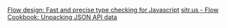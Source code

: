 [Flow design: Fast and precise type checking for Javascript](https://blog.acolyer.org/2017/11/08/fast-and-precise-type-checking-for-javascript/)
[sitr.us - Flow Cookbook: Unpacking JSON API data](http://sitr.us/2016/12/20/flow-cookbook-unpacking-json.html)
